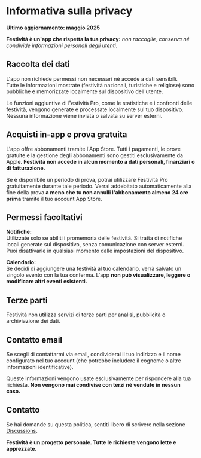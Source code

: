 # Informativa sulla privacy  
  
**Ultimo aggiornamento: maggio 2025**  
  
**Festività è un'app che rispetta la tua privacy:** *non raccoglie, conserva né condivide informazioni personali degli utenti.*  
  
## Raccolta dei dati  
  
L'app non richiede permessi non necessari né accede a dati sensibili.  
Tutte le informazioni mostrate (festività nazionali, turistiche e religiose) sono pubbliche e memorizzate localmente sul dispositivo dell'utente.  
  
Le funzioni aggiuntive di Festività Pro, come le statistiche e i confronti delle festività, vengono generate e processate localmente sul tuo dispositivo. Nessuna informazione viene inviata o salvata su server esterni.  
  
## Acquisti in-app e prova gratuita  
  
L'app offre abbonamenti tramite l'App Store. Tutti i pagamenti, le prove gratuite e la gestione degli abbonamenti sono gestiti esclusivamente da Apple. **Festività non accede in alcun momento a dati personali, finanziari o di fatturazione.**  
  
Se è disponibile un periodo di prova, potrai utilizzare Festività Pro gratuitamente durante tale periodo. Verrai addebitato automaticamente alla fine della prova **a meno che tu non annulli l'abbonamento almeno 24 ore prima** tramite il tuo account App Store.  
  
## Permessi facoltativi  
  
**Notifiche:**  
Utilizzate solo se abiliti i promemoria delle festività. Si tratta di notifiche locali generate sul dispositivo, senza comunicazione con server esterni. Puoi disattivarle in qualsiasi momento dalle impostazioni del dispositivo.  
  
**Calendario:**  
Se decidi di aggiungere una festività al tuo calendario, verrà salvato un singolo evento con la tua conferma. L'app **non può visualizzare, leggere o modificare altri eventi esistenti.**  
  
## Terze parti  
  
Festività non utilizza servizi di terze parti per analisi, pubblicità o archiviazione dei dati.  
  
## Contatto email  
  
Se scegli di contattarmi via email, condividerai il tuo indirizzo e il nome configurato nel tuo account (che potrebbe includere il cognome o altre informazioni identificative).  
  
Queste informazioni vengono usate esclusivamente per rispondere alla tua richiesta. **Non vengono mai condivise con terzi né vendute in nessun caso.**  
  
## Contatto  
  
Se hai domande su questa politica, sentiti libero di scrivere nella sezione [Discussions](https://github.com/lucasditomase/feriados/discussions).  
  
**Festività è un progetto personale. Tutte le richieste vengono lette e apprezzate.**  
